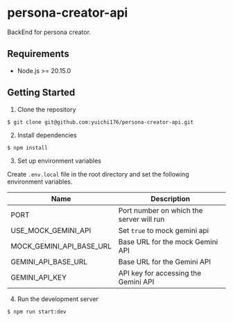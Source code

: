 # persona-creator-api
BackEnd for persona creator.

## Requirements

* Node.js >= 20.15.0

## Getting Started
1. Clone the repository

```shell
$ git clone git@github.com:yuichi176/persona-creator-api.git
```

2. Install dependencies

```shell
$ npm install
```

3. Set up environment variables

Create `.env.local` file in the root directory and set the following environment variables.

| Name                     | Description                              |
|--------------------------|------------------------------------------|
| PORT                     | Port number on which the server will run |
| USE_MOCK_GEMINI_API      | Set `true` to mock gemini api            |
| MOCK_GEMINI_API_BASE_URL | Base URL for the mock Gemini API         |
| GEMINI_API_BASE_URL      | Base URL for the Gemini API              |
| GEMINI_API_KEY           | API key for accessing the Gemini API     |

4. Run the development server
```shell
$ npm run start:dev
```
